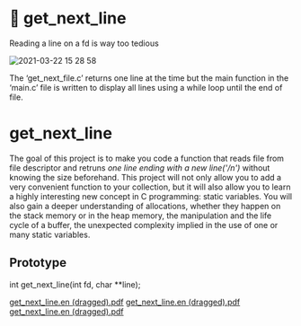 <h1>
  📝 get_next_line
  </h1>

Reading a line on a fd is way too tedious

![2021-03-22 15 28 58](https://user-images.githubusercontent.com/52679439/112067266-02165180-8b25-11eb-8132-bc43fde80718.gif)

The ‘get_next_file.c’ returns one line at the time but the main function in the ‘main.c’ file is written to display all lines using a while loop until the end of file. 


# get_next_line
The goal of this project is to make you code a function that reads file from file descriptor and retruns *one line ending with a new line('/n')* without knowing the size beforehand. This project will not only allow you to add a very convenient function to your collection, but it will also allow you to learn a highly interesting new concept in C programming: static variables. You will also gain a deeper understanding of allocations, whether they happen on the stack memory or in the heap memory, the manipulation and the life cycle of a buffer, the unexpected complexity implied in the use of one or many static variables.

## Prototype 
int	get_next_line(int fd, char **line);

[get_next_line.en (dragged).pdf](https://github.com/yeonuklee/get_next_line/files/6067156/get_next_line.en.dragged.pdf)
[get_next_line.en (dragged).pdf](https://github.com/yeonuklee/get_next_line/files/6067157/get_next_line.en.dragged.pdf)
[get_next_line.en (dragged).pdf](https://github.com/yeonuklee/get_next_line/files/6067158/get_next_line.en.dragged.pdf)

